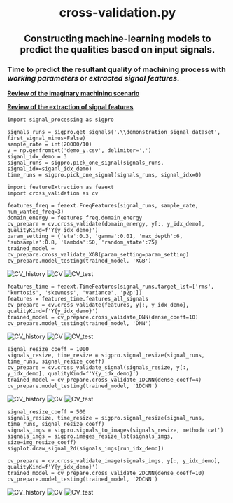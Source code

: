 <br>
<h1 align="center">
cross-validation.py
</h1>
<h2 align="center">
Constructing machine-learning models to predict the qualities based on input signals.
</h2>

### Time to **predict the resultant quality** of machining process with ***working parameters*** or ***extracted signal features***.

**[Review of the imaginary machining scenario](README.md "link" )**

**[Review of the extraction of signal features](featureExtraciton.md "link" )**

```
import signal_processing as sigpro

signals_runs = sigpro.get_signals('.\\demonstration_signal_dataset', first_signal_minus=False)
sample_rate = int(20000/10)
y = np.genfromtxt('demo_y.csv', delimiter=',')
siganl_idx_demo = 3
signal_runs = sigpro.pick_one_signal(signals_runs, signal_idx=siganl_idx_demo)
time_runs = sigpro.pick_one_signal(signals_runs, signal_idx=0)
```


```
import featureExtraction as feaext
import cross_validation as cv

features_freq = feaext.FreqFeatures(signal_runs, sample_rate, num_wanted_freq=3)
domain_energy = features_freq.domain_energy
cv_prepare = cv.cross_validate(domain_energy, y[:, y_idx_demo], qualityKind=f'Y{y_idx_demo}')
param_setting = {'eta':0.3, 'gamma':0.01, 'max_depth':6, 'subsample':0.8, 'lambda':50, 'random_state':75}
trained_model = cv_prepare.cross_validate_XGB(param_setting=param_setting)
cv_prepare.model_testing(trained_model, 'XGB')
```

![CV_history](image/cv_run1_xgb.png)
![CV](image/cv_xgb.png)
![CV_test](image/cv_xgb_test.png)

```
features_time = feaext.TimeFeatures(signal_runs,target_lst=['rms', 'kurtosis', 'skewness', 'variance', 'p2p'])
features = features_time.features_all_signals
cv_prepare = cv.cross_validate(features, y[:, y_idx_demo], qualityKind=f'Y{y_idx_demo}')
trained_model = cv_prepare.cross_validate_DNN(dense_coeff=10)
cv_prepare.model_testing(trained_model, 'DNN')
```
![CV_history](image/cv_run1_dnn.png)
![CV](image/cv_dnn.png)
![CV_test](image/cv_dnn_test.png)

```
signal_resize_coeff = 1000
signals_resize, time_resize = sigpro.signal_resize(signal_runs, time_runs, signal_resize_coeff)
cv_prepare = cv.cross_validate_signal(signals_resize, y[:, y_idx_demo], qualityKind=f'Y{y_idx_demo}')
trained_model = cv_prepare.cross_validate_1DCNN(dense_coeff=4)
cv_prepare.model_testing(trained_model, '1DCNN')
```
![CV_history](image/cv_run1_1dcnn.png)
![CV](image/cv_1dcnn.png)
![CV_test](image/cv_1dcnn_test.png)

```
signal_resize_coeff = 500
signals_resize, time_resize = sigpro.signal_resize(signal_runs, time_runs, signal_resize_coeff)
signals_imgs = sigpro.signals_to_images(signals_resize, method='cwt')
signals_imgs = sigpro.images_resize_lst(signals_imgs, size=img_resize_coeff)
sigplot.draw_signal_2d(signals_imgs[run_idx_demo])

cv_prepare = cv.cross_validate_image(signals_imgs, y[:, y_idx_demo], qualityKind=f'Y{y_idx_demo}')
trained_model = cv_prepare.cross_validate_2DCNN(dense_coeff=10)
cv_prepare.model_testing(trained_model, '2DCNN')
```
![CV_history](image/cv_run1_2dcnn.png)
![CV](image/cv_2dcnn.png)
![CV_test](image/cv_2dcnn_test.png)
